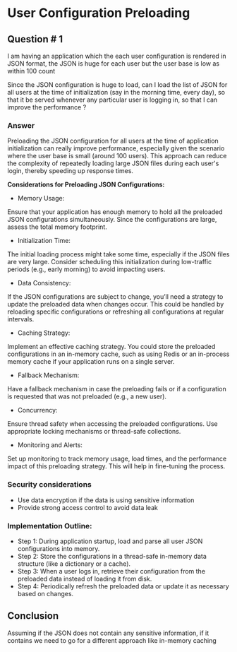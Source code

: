 # User Configuration Preloading

## Question # 1

I am having an application which the each user configuration is rendered in JSON format, the JSON is huge for each user but the user base is low as within 100 count 

Since the JSON configuration is huge to load, can I load the list of JSON for all users at the time of initialization (say in the morning time, every day), so that it be served whenever any particular user is logging in, so that I can improve the performance ?

### Answer

Preloading the JSON configuration for all users at the time of application initialization can really improve performance, especially given the scenario where the user base is small (around 100 users). This approach can reduce the complexity of repeatedly loading large JSON files during each user's login, thereby speeding up response times.

**Considerations for Preloading JSON Configurations:**

- Memory Usage:

Ensure that your application has enough memory to hold all the preloaded JSON configurations simultaneously. Since the configurations are large, assess the total memory footprint.

- Initialization Time:

The initial loading process might take some time, especially if the JSON files are very large. Consider scheduling this initialization during low-traffic periods (e.g., early morning) to avoid impacting users.

- Data Consistency:

If the JSON configurations are subject to change, you’ll need a strategy to update the preloaded data when changes occur. This could be handled by reloading specific configurations or refreshing all configurations at regular intervals.

- Caching Strategy:

Implement an effective caching strategy. You could store the preloaded configurations in an in-memory cache, such as using Redis or an in-process memory cache if your application runs on a single server.

- Fallback Mechanism:

Have a fallback mechanism in case the preloading fails or if a configuration is requested that was not preloaded (e.g., a new user).

- Concurrency:

Ensure thread safety when accessing the preloaded configurations. Use appropriate locking mechanisms or thread-safe collections.

- Monitoring and Alerts:

Set up monitoring to track memory usage, load times, and the performance impact of this preloading strategy. This will help in fine-tuning the process.

### Security considerations

- Use data encryption if the data is using sensitive information 
- Provide strong access control to avoid data leak

### Implementation Outline:

- Step 1: During application startup, load and parse all user JSON configurations into memory.
- Step 2: Store the configurations in a thread-safe in-memory data structure (like a dictionary or a cache).
- Step 3: When a user logs in, retrieve their configuration from the preloaded data instead of loading it from disk.
- Step 4: Periodically refresh the preloaded data or update it as necessary based on changes.

## Conclusion

Assuming if the JSON does not contain any sensitive information, if it contains we need to go for a different approach like in-memory caching
